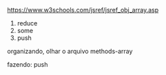 https://www.w3schools.com/jsref/jsref_obj_array.asp

1. reduce
1. some
1. push


organizando, olhar o arquivo methods-array

fazendo:
push